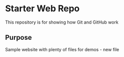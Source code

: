 # Starter Web Repo

This repository is for showing how Git and GitHub work

## Purpose

Sample website with plenty of files for demos - new file
